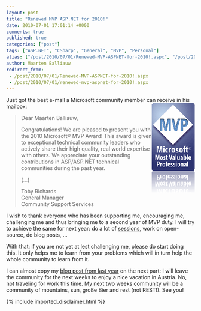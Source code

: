 ```yaml
---
layout: post
title: "Renewed MVP ASP.NET for 2010!"
date: 2010-07-01 17:01:14 +0000
comments: true
published: true
categories: ["post"]
tags: ["ASP.NET", "CSharp", "General", "MVP", "Personal"]
alias: ["/post/2010/07/01/Renewed-MVP-ASPNET-for-2010!.aspx", "/post/2010/07/01/renewed-mvp-aspnet-for-2010!.aspx"]
author: Maarten Balliauw
redirect_from:
 - /post/2010/07/01/Renewed-MVP-ASPNET-for-2010!.aspx
 - /post/2010/07/01/renewed-mvp-aspnet-for-2010!.aspx
---
```

<p>Just got the best e-mail a Microsoft community member can receive in his mailbox:<a href="/images/MVPLogo.gif"><img title="MVPLogo" border="0" alt="MVPLogo" align="right" src="/images/MVPLogo_thumb.gif" width="115" height="240" /></a></p>  

<blockquote>   <p>Dear Maarten Balliauw,</p>    <p>Congratulations! We are pleased to present you with the 2010 Microsoft® MVP Award! This award is given to exceptional technical community leaders who actively share their high quality, real world expertise with others. We appreciate your outstanding contributions in ASP/ASP.NET technical communities during the past year.</p>    <p>(...)</p>    <p>Toby Richards      <br />General Manager       <br />Community Support Services</p> 

</blockquote>

  <p>I wish to thank everyone who has been supporting me, encouraging me, challenging me and thus bringing me to a second year of MVP duty. I will try to achieve the same for next year: do a lot of <a href="/page/Talks-Presentations.aspx" target="_blank">sessions</a>, work on open-source, do blog posts, … </p>  <p>With that: if you are not yet at lest challenging me, please do start doing this. It only helps me to learn from your problems which will in turn help the whole community to learn from it.</p>  <p>I can almost copy my <a href="/post/2009/07/02/Im-an-MVP-ASPNET!.aspx" target="_blank">blog post from last year</a> on the next part: I will leave the community for the next weeks to enjoy a nice vacation in Austria. No, not traveling for work this time. My next two weeks community will be a community of mountains, sun, große Bier and rest (not REST!). See you!</p>

{% include imported_disclaimer.html %}


